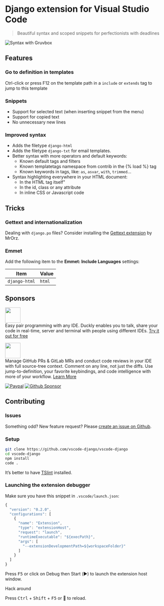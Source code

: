 # Django extension for Visual Studio Code

> Beautiful syntax and scoped snippets for perfectionists with deadlines

![Syntax with Gruvbox](https://github.com/vscode-django/vscode-django/raw/HEAD/images/vscode-django-syntax-gruvbox.png)

## Features

### Go to definition in templates

Ctrl-click or press F12 on the template path in a `include` or `extends` tag
to jump to this template

### Snippets

- Support for selected text (when inserting snippet from the menu)
- Support for copied text
- No unnecessary new lines

### Improved syntax

- Adds the filetype `django-html` 
- Adds the filetype `django-txt` for email templates.
- Better syntax with more operators and default keywords:
  - Known default tags and filters
  - Known templatetags namespace from contrib in the {% load %} tag
  - Known keywords in tags, like: `as`, `asvar`, `with`, `trimmed`…
- Syntax highlighting everywhere in your HTML document:
  - In the HTML tag itself"
  - In the id, class or any attribute
  - In inline CSS or Javascript code

## Tricks

### Gettext and internationalization

Dealing with `django.po` files?
Consider installing the [Gettext extension](https://marketplace.visualstudio.com/items?itemName=mrorz.language-gettext) by MrOrz.

### Emmet

Add the following item to the **Emmet: Include Languages** settings:

|     Item      | Value  |
| ------------- | ------ |
| `django-html` | `html` |

## Sponsors

<p>
  <a title="Try Duckly for free" href="https://bit.ly/3JdaN3M">
    <img src="https://storage.googleapis.com/gitduck/img/duckly-sponsor-vsc-opt.png" height="50">
  </a><br>
  Easy pair programming with any IDE. Duckly enables you to talk, share your code
  in real-time, server and terminal with people using different IDEs.
  <a href="https://bit.ly/3JdaN3M">Try it out for free</a>
</p>

<p>
  <a title="Try CodeStream" href="https://sponsorlink.codestream.com/?utm_source=vscmarket&amp;utm_campaign=batisteo_django&amp;utm_medium=banner">
    <img src="https://alt-images.codestream.com/codestream_logo_batisteo_django.png" height="50">
  </a><br>
  Manage GitHub PRs & GitLab MRs and conduct code reviews in your IDE with
  full source-tree context. Comment on any line, not just the diffs.
  Use jump-to-definition, your favorite keybindings, and code intelligence
  with more of your workflow.
  <a title="Try CodeStream" href="https://sponsorlink.codestream.com/?utm_source=vscmarket&amp;utm_campaign=batisteo_django&amp;utm_medium=banner">Learn More</a>
</p>

[![Paypal](https://img.shields.io/static/v1?label=Paypal&message=€66&logo=Paypal&color=009cde&link=https://www.paypal.com/paypalme/batisteo/5)](https://www.paypal.com/paypalme/batisteo/5)
[![Github Sponsor](https://img.shields.io/static/v1?label=Sponsor&message=6%C2%A0%E2%9D%A4&logo=GitHub&color=ea4aaa&link=https://github.com/sponsor/batisteo)](https://github.com/sponsor/batisteo)

## Contributing

### Issues

Something odd? New feature request?
Please [create an issue on Github](https://github.com/vscode-django/vscode-django/issues/new).

### Setup

```bash
git clone https://github.com/vscode-django/vscode-django
cd vscode-django
npm install
code .
```

It’s better to have [TSlint](https://marketplace.visualstudio.com/items?itemName=eg2.tslint) installed.


### Launching the extension debugger

Make sure you have this snippet in `.vscode/launch.json`:

```javascript
{
  "version": "0.2.0",
  "configurations": [
    {
      "name": "Extension",
      "type": "extensionHost",
      "request": "launch",
      "runtimeExecutable": "${execPath}",
      "args": [
        "--extensionDevelopmentPath=${workspaceFolder}"
      ]
    }
  ]
}
```

Press <kbd>F5</kbd> or click on Debug then Start (▶️) to launch the extension host window.

Hack around

Press <kbd>Ctrl</kbd> + <kbd>Shift</kbd> + <kbd>F5</kbd> or 🔄 to reload.

